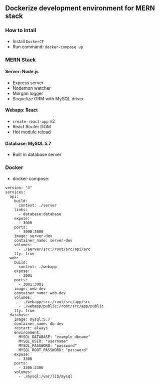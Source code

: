## Dockerize development environment for MERN stack

### How to intall

- Install `DockerCE`
- Run command: `docker-compose up`

### MERN Stack

#### Server: Node.js

- Express server
- Nodemon watcher
- Morgan logger
- Sequelize ORM with MySQL driver

#### Webapp: React

- `create-react-app` v2
- React Router DOM
- Hot module reload

#### Database: MySQL 5.7

- Built in database server

### Docker

- docker-compose:

```
version: "3"
services:
  api:
    build:
      context: ./server
    links:
      - database:database
    expose:
      - 3000
    ports:
      - 3000:3000
    image: server-dev
    container_name: server-dev
    volumes:
      - ./server/src:/root/src/api/src
    tty: true
  web:
    build:
      context: ./webapp
    expose:
      - 3001
    ports:
      - 3001:3001
    image: web-dev
    container_name: web-dev
    volumes:
      - ./webapp/src:/root/src/app/src
      - ./webapp/public:/root/src/app/public
    tty: true
  database:
    image: mysql:5.7
    container_name: db-dev
    restart: always
    environment:
      MYSQL_DATABASE: "example_dbname"
      MYSQL_USER: "username"
      MYSQL_PASSWORD: "password"
      MYSQL_ROOT_PASSWORD: "password"
    expose:
      - 3306
    ports:
      - 3306:3306
    volumes:
      - ./mysql:/var/lib/mysql
```

